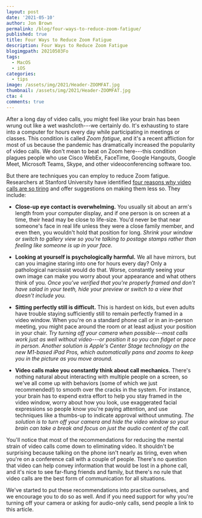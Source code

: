 ```yaml
---
layout: post
date: '2021-05-10'
author: Jon Brown
permalink: /blog/four-ways-to-reduce-zoom-fatigue/
published: true
title: Four Ways to Reduce Zoom Fatigue
description: Four Ways to Reduce Zoom Fatigue
blogimgpath: 20210503Fo
tags:
  - MacOS
  - iOS
categories:
  - tips
image: /assets/img/2021/Header-ZOOMFAT.jpg
thumbnail: /assets/img/2021/Header-ZOOMFAT.jpg
cta: 4
comments: true
---
```

After a long day of video calls, you might feel like your brain has been
wrung out like a wet washcloth---we certainly do. It's exhausting to
stare into a computer for hours every day while participating in
meetings or classes. This condition is called *Zoom fatigue*, and it's a
recent affliction for most of us because the pandemic has dramatically
increased the popularity of video calls. We don't mean to beat on Zoom
here---this condition plagues people who use Cisco WebEx, FaceTime,
Google Hangouts, Google Meet, Microsoft Teams, Skype, and other
videoconferencing software too.

But there are techniques you can employ to reduce Zoom fatigue.
Researchers at Stanford University have identified [four reasons why
video calls are so
tiring](https://news.stanford.edu/2021/02/23/four-causes-zoom-fatigue-solutions/)
and offer suggestions on making them less so. They include:

-   **Close-up eye contact is overwhelming.** You usually sit about an
    arm's length from your computer display, and if one person is on
    screen at a time, their head may be close to life-size. You'd never
    be that near someone's face in real life unless they were a close
    family member, and even then, you wouldn't hold that position for
    long. *Shrink your window or switch to gallery view so you're
    talking to postage stamps rather than feeling like someone is up in
    your face.*

-   **Looking at yourself is psychologically harmful.** We all have
    mirrors, but can you imagine staring into one for hours every day?
    Only a pathological narcissist would do that. Worse, constantly
    seeing your own image can make you worry about your appearance and
    what others think of you. *Once you've verified that you're properly
    framed and don't have salad in your teeth, hide your preview or
    switch to a view that doesn't include you.*

-   **Sitting perfectly still is difficult.** This is hardest on kids,
    but even adults have trouble staying sufficiently still to remain
    perfectly framed in a video window. When you're on a standard phone
    call or in an in-person meeting, you might pace around the room or
    at least adjust your position in your chair. *Try turning off your
    camera when possible---most calls work just as well without
    video---or position it so you can fidget or pace in person. Another
    solution is Apple's Center Stage technology on the new M1-based iPad
    Pros, which automatically pans and zooms to keep you in the picture
    as you move around.*

-   **Video calls make you constantly think about call mechanics.**
    There's nothing natural about interacting with multiple people on a
    screen, so we've all come up with behaviors (some of which we just
    recommended!) to smooth over the cracks in the system. For instance,
    your brain has to expend extra effort to help you stay framed in the
    video window, worry about how you look, use exaggerated facial
    expressions so people know you're paying attention, and use
    techniques like a thumbs-up to indicate approval without unmuting.
    *The solution is to turn off your camera and hide the video window
    so your brain can take a break and focus on just the audio content
    of the call.*

You'll notice that most of the recommendations for reducing the mental
strain of video calls come down to eliminating video. It shouldn't be
surprising because talking on the phone isn't nearly as tiring, even
when you're on a conference call with a couple of people. There's no
question that video can help convey information that would be lost in a
phone call, and it's nice to see far-flung friends and family, but
there's no rule that video calls are the best form of communication for
all situations.

We've started to put these recommendations into practice ourselves, and
we encourage you to do so as well. And if you need support for why
you're turning off your camera or asking for audio-only calls, send
people a link to this article.